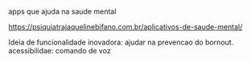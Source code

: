 apps que ajuda na saude mental 

https://psiquiatrajaquelinebifano.com.br/aplicativos-de-saude-mental/



Ideia de funcionalidade inovadora: ajudar na prevencao do bornout.
acessibilidae: comando de voz 
